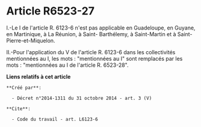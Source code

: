 # Article R6523-27

I.-Le I de l'article R. 6123-6 n'est pas applicable en Guadeloupe, en Guyane, en Martinique, à La Réunion, à Saint-
Barthélemy, à Saint-Martin et à Saint-Pierre-et-Miquelon. 

II.-Pour l'application du V de l'article R. 6123-6 dans les collectivités mentionnées au I, les mots : "mentionnées au I"
sont remplacés par les mots : "mentionnées au I de l'article R. 6523-28".

**Liens relatifs à cet article**

	**Créé par**:

	  - Décret n°2014-1311 du 31 octobre 2014 - art. 3 (V)

	**Cite**:

	  - Code du travail - art. L6123-6
